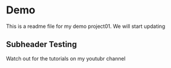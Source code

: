 # Demo


This is a readme file for my demo project01.
We will start updating

## Subheader Testing

Watch out for the tutorials on my youtubr channel

